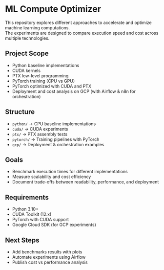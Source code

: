 # ML Compute Optimizer

This repository explores different approaches to accelerate and optimize machine learning computations.  
The experiments are designed to compare execution speed and cost across multiple technologies.

## Project Scope
- Python baseline implementations
- CUDA kernels
- PTX low-level programming
- PyTorch training (CPU vs GPU)
- PyTorch optimized with CUDA and PTX
- Deployment and cost analysis on GCP (with Airflow & n8n for orchestration)

## Structure
- `python/` → CPU baseline implementations  
- `cuda/` → CUDA experiments  
- `ptx/` → PTX assembly tests  
- `pytorch/` → Training pipelines with PyTorch  
- `gcp/` → Deployment & orchestration examples  

## Goals
- Benchmark execution times for different implementations
- Measure scalability and cost efficiency
- Document trade-offs between readability, performance, and deployment

## Requirements
- Python 3.10+
- CUDA Toolkit (12.x)
- PyTorch with CUDA support
- Google Cloud SDK (for GCP experiments)

## Next Steps
- Add benchmarks results with plots
- Automate experiments using Airflow
- Publish cost vs performance analysis
